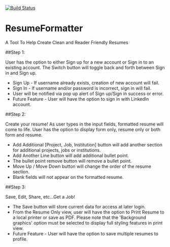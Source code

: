 [![Build Status](https://travis-ci.org/ResumeFormatterTeam/ResumeFormatter.svg)](https://travis-ci.org/ResumeFormatterTeam/ResumeFormatter)

# ResumeFormatter
A Tool To Help Create Clean and Reader Friendly Resumes

##Step 1:

User has the option to either Sign up for a new account or Sign in to an existing account. The Switch button will toggle back and forth between Sign in and Sign up.
  * Sign Up - If username already exists, creation of new account will fail.
  * Sign In - If username and/or password is incorrect, sign in will fail.
  * User will be notified via pop up alert of Sign up/Sign in success or error.
  * Future Feature - User will have the option to sign in with LinkedIn account.

##Step 2:

Create your resume! As user types in the input fields, formatted resume will come to life. User has the option to display form only, resume only or both form and resume.
  * Add Additional [Project, Job, Institution] button will add another section for additional projects, jobs or institutions.
  * Add Another Line button will add additional bullet point.
  * The bullet point remove button will remove a bullet point.
  * Move Up / Move Down button will change the order of the resume section.
  * Blank fields will not appear on the formatted resume.

##Step 3:

Save, Edit, Share, etc...Get a Job!
  * The Save button will store current data for access at later login.
  * From the Resume Only view, user will have the option to Print Resume to a local printer or save as PDF. Please note that the 'Background graphics' option must be selected to display full styling features in print view.
  * Future Feature - User will have the option to save multiple resumes to profile.




